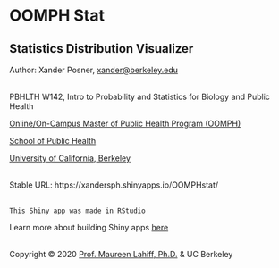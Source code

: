 # OOMPH Stat
## Statistics Distribution Visualizer
<p>Author: Xander Posner, <a href="mailto:xander@berkeley.edu?subject=OOMPHstat">xander@berkeley.edu</a><br />
<br />
<p>PBHLTH  W142, Intro to Probability and Statistics for Biology and Public Health</p>
<p><a href="https://onlinemph.berkeley.edu/">Online/On-Campus Master of Public Health Program (OOMPH)</a></p>
<p><a href="https://publichealth.berkeley.edu">School of Public Health</a></p>
<p><a href="https://www.berkeley.edu/">University of California, Berkeley</a><br />
<br />
<p>Stable URL: https://xandersph.shinyapps.io/OOMPHstat/<br />
<br />

	This Shiny app was made in RStudio
	
<p>Learn more about building Shiny apps <a href="https://docs.rstudio.com/shinyapps.io/">here</a><br />
<br />
<p>Copyright © 2020 <a href="mailto:lahiff@berkeley.edu?subject=OOMPHstat">Prof. Maureen Lahiff, Ph.D.</a> & UC Berkeley</p>
